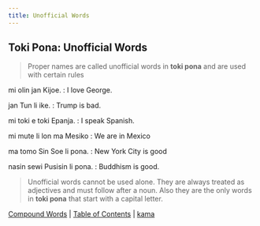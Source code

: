 ```yaml
---
title: Unofficial Words
---
```


## Toki Pona: Unofficial Words

> Proper names are called unofficial words in **toki pona** and are used with certain rules

mi olin jan Kijoe.
: I love George.

jan Tun li ike.
: Trump is bad.

mi toki e toki Epanja.
: I speak Spanish.

mi mute li lon ma Mesiko
: We are in Mexico

ma tomo Sin Soe li pona.
: New York City is good

nasin sewi Pusisin li pona.
: Buddhism is good.

> Unofficial words cannot be used alone. They are always treated as adjectives and must follow after a noun. Also they are the only words in **toki pona** that start with a capital letter.

[Compound Words](32CompoundWords.md) | [Table of Contents](toc.md) | [kama](34kama.md)